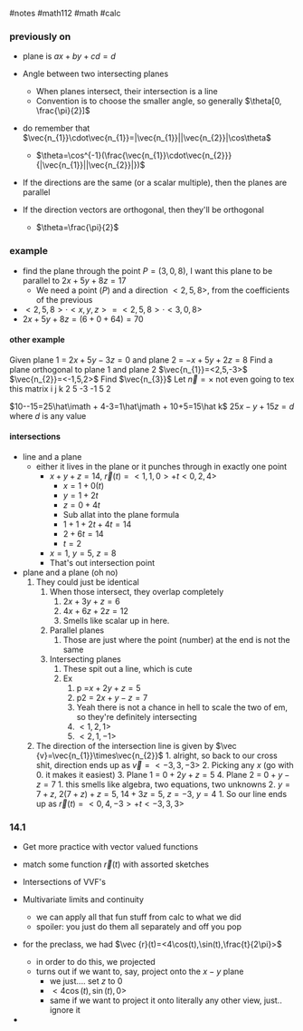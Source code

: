 #notes #math112 #math #calc


### previously on
- plane is $ax+by+cd=d$
- Angle between two intersecting planes
	- When planes intersect, their intersection is a line
	- Convention is to choose the smaller angle, so generally $\theta[0, \frac{\pi}{2}]$
- do remember that $\vec{n_{1}}\cdot\vec{n_{1}}=|\vec{n_{1}}||\vec{n_{2}}|\cos\theta$
	- $\theta=\cos^{-1}(\frac{\vec{n_{1}}\cdot\vec{n_{2}}}{|\vec{n_{1}}||\vec{n_{2}}|})$


- If the directions are the same (or a scalar multiple), then the planes are parallel
- If the direction vectors are orthogonal, then they'll be orthogonal
	- $\theta=\frac{\pi}{2}$

### example
- find the plane through the point $P=(3,0,8)$, I want this plane to be parallel to $2x+5y+8z=17$
	- We need a point $(P)$ and a direction $<2,5,8>$, from the coefficients of the previous
- $<2,5,8>\cdot<x,y,z>=<2,5,8>\cdot<3,0,8>$
- $2x+5y+8z=(6+0+64)=70$


#### other example
Given plane 1 = $2x+5y-3z=0$ and plane 2 = $-x+5y+2z=8$
Find a plane orthogonal to plane 1 and plane 2
$\vec{n_{1}}=<2,5,-3>$
$\vec{n_{2}}=<-1,5,2>$
Find $\vec{n_{3}}$
Let $\vec n=\times$
not even going to tex this matrix
i j k
2 5 -3
-1 5 2

$10--15=25\hat\imath + 4-3=1\hat\jmath + 10+5=15\hat k$
$25x-y+15z=d$ where $d$ is any value

#### intersections
- line and a plane
	- either it lives in the plane or it punches through in exactly one point
		- $x+y+z=14$, $\vec {r}(t)=<1,1,0>+t<0,2,4>$
			- $x=1+0(t)$
			- $y=1+2t$
			- $z=0+4t$
			- Sub allat into the plane formula
			- $1 +1+2t +4t=14$
			- $2+6t=14$
			- $t=2$
		- $x=1$, $y=5$, $z=8$
		- That's out intersection point
- plane and a plane (oh no)
	1. They could just be identical
		1. When those intersect, they overlap completely
			1. $2x+3y+z=6$
			2. $4x+6z+2z=12$
			3. Smells like scalar up in here.
		2. Parallel planes
			1. Those are just where the point (number) at the end is not the same
		3. Intersecting planes
			1. These spit out a line, which is cute
			2. Ex
				1. p =$x+2y+z=5$
				2. p2 = $2x+y-z=7$
				3. Yeah there is not a chance in hell to scale the two of em, so they're definitely intersecting
				4. $<1,2,1>$
				5. $<2,1,-1>$ 
	2. The direction of the intersection line is given by $\vec {v}=\vec{n_{1}}\times\vec{n_{2}}$
							1.  alright, so back to our cross shit, direction ends up as $\vec {v}=<-3,3,-3>$
							2. Picking any $x$ (go with 0. it makes it easiest)
							3. Plane 1 = $0 + 2y+z=5$
							4. Plane 2 = $0+y-z=7$
								1. this smells like algebra, two equations, two unknowns
								2. $y=7+z$, $2(7+z)+z=5$, $14+3z=5$, $z=-3$, $y=4$
				1. So our line ends up as $\vec{r}(t)=<0,4,-3>+t<-3,3,3>$


### 14.1
- Get more practice with vector valued functions
- match some function $\vec{r}(t)$ with assorted sketches
- Intersections of VVF's 
- Multivariate limits and continuity
	- we can apply all that fun stuff from calc to what we did
	- spoiler: you just do them all separately and off you pop


- for the preclass, we had $\vec {r}(t)=<4\cos(t),\sin(t),\frac{t}{2\pi}>$
	- in order to do this, we projected
	- turns out if we want to, say, project onto the $x-y$ plane
		- we just.... set $z$ to 0
		- $<4\cos(t),\sin(t),0>$
		- same if we want to project it onto literally any other view, just.. ignore it
- 